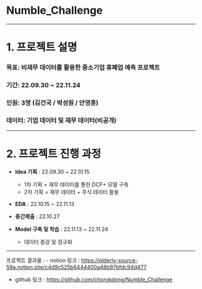 # Numble_Challenge


---
# 1. 프로젝트 설명
### 목표: 비재무 데이터를 활용한 중소기업 휴폐업 예측 프로젝트
### 기간: 22.09.30 ~ 22.11.24
### 인원: 3명 (김건국 / 박성원 / 안영훈)
### 데이터: 기업 데이터 및 재무 데이터(비공개)

----
# 2. 프로젝트 진행 과정

- **Idea 기획** : 22.09.30 ~ 22.10.15
  - 1차 기획 = 재무 데이터를 통한 DCF+ 모델 구축 
  - 2차 기획 = 재무 데이터 + 주식 데이터 활용 
- **EDA** : 22.10.15 ~ 22.11.13

- **중간제출** : 22.10.27

- **Model 구축 및 학습** : 22.11.13 ~ 22.11.24
  - 데이터 증강 및 정규화
-----

프로젝트 결과물 : - notion 링크 : https://elderly-source-59a.notion.site/c4d9c525b6444400a48b97bfdc94d477
- github 링크 : https://github.com/chorokdong/Numble_Challenge

